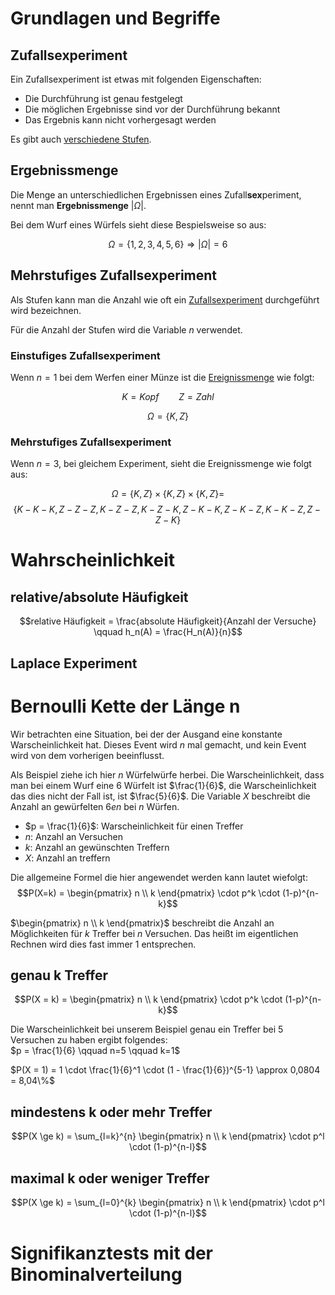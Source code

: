 # Grundlagen und Begriffe

## Zufallsexperiment

Ein Zufallsexperiment ist etwas mit folgenden Eigenschaften:


 - Die Durchführung ist genau festgelegt
 - Die möglichen Ergebnisse sind vor der Durchführung bekannt
 - Das Ergebnis kann nicht vorhergesagt werden

Es gibt auch [verschiedene Stufen](#mehrstufiges-zufallsexperiment).

## Ergebnissmenge

Die Menge an unterschiedlichen Ergebnissen eines Zufall**sex**periment, nennt man **Ergebnissmenge** $|\Omega |$.

Bei dem Wurf eines Würfels sieht diese Bespielsweise so aus:

$$\Omega = \{1, 2, 3, 4, 5, 6\} \Rightarrow |\Omega | = 6$$

## Mehrstufiges Zufallsexperiment

Als Stufen kann man die Anzahl wie oft ein [Zufallsexperiment](#zufallsexperiment) durchgeführt wird bezeichnen.

Für die Anzahl der Stufen wird die Variable $n$ verwendet.

### Einstufiges Zufallsexperiment

Wenn $n = 1$ bei dem Werfen einer Münze ist die [Ereignissmenge](#ergebnissmenge) wie folgt:

$$K = Kopf \qquad Z = Zahl$$

$$\Omega = \{K, Z\}$$

### Mehrstufiges Zufallsexperiment

Wenn $n=3$, bei gleichem Experiment, sieht die Ereignissmenge wie folgt aus:

$$\Omega = \{K, Z\} \times \{K, Z\} \times \{K, Z\} =$$
$$\{K-K-K, Z-Z-Z, K-Z-Z, K-Z-K, Z-K-K, Z-K-Z, K-K-Z, Z-Z-K\}$$

# Wahrscheinlichkeit

## relative/absolute Häufigkeit

$$relative Häufigkeit = \frac{absolute Häufigkeit}{Anzahl der Versuche} \qquad h_n(A) = \frac{H_n(A)}{n}$$

## Laplace Experiment

# Bernoulli Kette der Länge n

Wir betrachten eine Situation, bei der der Ausgand eine konstante Warscheinlichkeit hat. Dieses Event wird $n$ mal gemacht, und kein Event wird von dem vorherigen beeinflusst.

Als Beispiel ziehe ich hier $n$ Würfelwürfe herbei. Die Warscheinlichkeit, dass man bei einem Wurf eine $6$ Würfelt ist $\frac{1}{6}$, die Warscheinlichkeit das dies nicht der Fall ist, ist $\frac{5}{6}$. Die Variable $X$ beschreibt die Anzahl an gewürfelten $6en$ bei $n$ Würfen.  
- $p = \frac{1}{6}$: Warscheinlichkeit für einen Treffer
- $n$: Anzahl an Versuchen
- $k$: Anzahl an gewünschten Treffern
- $X$: Anzahl an treffern

Die allgemeine Formel die hier angewendet werden kann lautet wiefolgt:  
$$P(X=k) = \begin{pmatrix} n \\ k \end{pmatrix} \cdot p^k \cdot (1-p)^{n-k}$$

$\begin{pmatrix} n \\ k \end{pmatrix}$ beschreibt die Anzahl an Möglichkeiten für $k$ Treffer bei $n$ Versuchen. Das heißt im eigentlichen Rechnen wird dies fast immer $1$ entsprechen. 

## genau k Treffer

$$P(X = k) = \begin{pmatrix} n \\ k \end{pmatrix} \cdot p^k \cdot (1-p)^{n-k}$$

Die Warscheinlichkeit bei unserem Beispiel genau ein Treffer bei $5$ Versuchen zu haben ergibt folgendes:  
$p = \frac{1}{6} \qquad n=5 \qquad k=1$  

$P(X = 1) = 1 \cdot \frac{1}{6}^1 \cdot (1 - \frac{1}{6})^{5-1} \approx 0,0804 = 8,04\%$ 

## mindestens k oder mehr Treffer

$$P(X \ge k) = \sum_{l=k}^{n} \begin{pmatrix} n \\ k \end{pmatrix} \cdot p^l \cdot (1-p)^{n-l}$$

## maximal k oder weniger Treffer

$$P(X \ge k) = \sum_{l=0}^{k} \begin{pmatrix} n \\ k \end{pmatrix} \cdot p^l \cdot (1-p)^{n-l}$$

# Signifikanztests mit der Binominalverteilung
